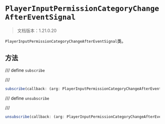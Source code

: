 # `PlayerInputPermissionCategoryChangeAfterEventSignal`

> 文档版本：1.21.0.20

`PlayerInputPermissionCategoryChangeAfterEventSignal`类。

## 方法

/// define
`subscribe`


///

```js
subscribe(callback: (arg: PlayerInputPermissionCategoryChangeAfterEvent) => void): (arg: PlayerInputPermissionCategoryChangeAfterEvent) => void
```


/// define
`unsubscribe`


///

```js
unsubscribe(callback: (arg: PlayerInputPermissionCategoryChangeAfterEvent) => void): void
```

